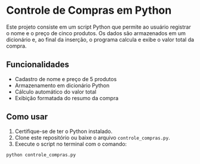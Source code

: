 # Controle de Compras em Python

Este projeto consiste em um script Python que permite ao usuário registrar o nome e o preço de cinco produtos. Os dados são armazenados em um dicionário e, ao final da inserção, o programa calcula e exibe o valor total da compra.

## Funcionalidades

- Cadastro de nome e preço de 5 produtos
- Armazenamento em dicionário Python
- Cálculo automático do valor total
- Exibição formatada do resumo da compra

## Como usar

1. Certifique-se de ter o Python instalado.
2. Clone este repositório ou baixe o arquivo `controle_compras.py`.
3. Execute o script no terminal com o comando:

```bash
python controle_compras.py
